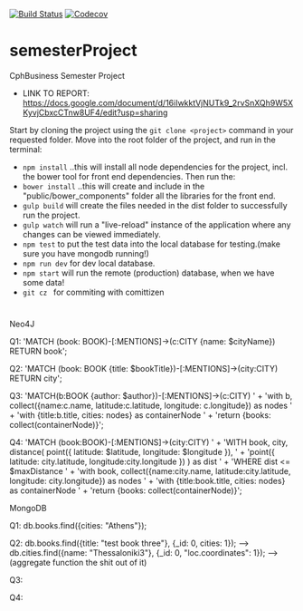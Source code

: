 
[![Build Status](https://travis-ci.org/AwesomeTeamCph/semesterProject.svg?branch=master)](https://travis-ci.org/AwesomeTeamCph/semesterProject)
[![Codecov](https://img.shields.io/codecov/c/github/AwesomeTeamCph/semesterProject.svg?style=flat)]()
# semesterProject
CphBusiness Semester Project

- LINK TO REPORT: https://docs.google.com/document/d/16iIwkktVjNUTk9_2rvSnXQh9W5XKyvjCbxcCTnw8UF4/edit?usp=sharing 

Start by cloning the project using the `git clone <project>` command in your requested folder.
Move into the root folder of the project, and run in the terminal:

- `npm install`
..this will install all node dependencies for the project, incl. the bower tool for front end dependencies. Then run the:
- `bower install`
..this will create and include in the "public/bower_components" folder all the libraries for the front end.
- `gulp build` will create the files needed in the dist folder to successfully run the project.
- `gulp watch` will run a "live-reload" instance of the application where any changes can be viewed immediately. 
- `npm test` to put the test data into the local database for testing.(make sure you have mongodb running!)
- `npm run dev` for dev local database.
- `npm start`  will run the remote (production) database, when we have some data!
- `git cz ` for commiting with comittizen

#

Neo4J

Q1: 'MATCH (book: BOOK)-[:MENTIONS]->(c:CITY {name: $cityName}) RETURN book';

Q2: 'MATCH (book: BOOK {title: $bookTitle})-[:MENTIONS]->(city:CITY) RETURN city';

Q3:  'MATCH(b:BOOK {author: $author})-[:MENTIONS]->(c:CITY) ' +
        'with b, collect({name:c.name, latitude:c.latitude, longitude: c.longitude}) as nodes ' +
        'with {title:b.title, cities: nodes} as containerNode ' +
        'return {books: collect(containerNode)}';

Q4: 'MATCH (book:BOOK)-[:MENTIONS]->(city:CITY) ' +
        'WITH  book, city, distance( point({ latitude: $latitude, longitude: $longitude }), ' +
        'point({ latitude: city.latitude, longitude:city.longitude }) ) as dist ' +
        'WHERE dist <= $maxDistance ' +
        'with book, collect({name:city.name, latitude:city.latitude, longitude: city.longitude}) as nodes ' +
        'with {title:book.title, cities: nodes} as containerNode ' +
        'return {books: collect(containerNode)}';

MongoDB

Q1: db.books.find({cities: "Athens"});

Q2: db.books.find({title: "test book three"}, {_id: 0, cities: 1}); --> db.cities.find({name: "Thessaloniki3"}, {_id: 0, "loc.coordinates": 1}); --> (aggregate function the shit out of it)

Q3: 

Q4:
